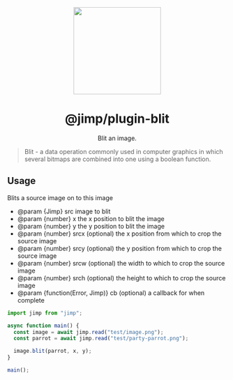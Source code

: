 <div align="center">
  <img width="200" height="200"
    src="https://s3.amazonaws.com/pix.iemoji.com/images/emoji/apple/ios-11/256/crayon.png">
  <h1>@jimp/plugin-blit</h1>
  <p>Blit an image.</p>
</div>

> Blit - a data operation commonly used in computer graphics in which several bitmaps are combined into one using a boolean function.

## Usage

Blits a source image on to this image

- @param {Jimp} src image to blit
- @param {number} x the x position to blit the image
- @param {number} y the y position to blit the image
- @param {number} srcx (optional) the x position from which to crop the source image
- @param {number} srcy (optional) the y position from which to crop the source image
- @param {number} srcw (optional) the width to which to crop the source image
- @param {number} srch (optional) the height to which to crop the source image
- @param {function(Error, Jimp)} cb (optional) a callback for when complete

```js
import jimp from "jimp";

async function main() {
  const image = await jimp.read("test/image.png");
  const parrot = await jimp.read("test/party-parrot.png");

  image.blit(parrot, x, y);
}

main();
```
